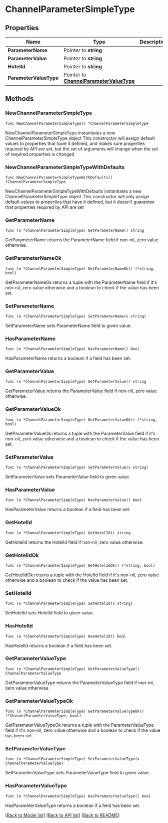 # ChannelParameterSimpleType

## Properties

Name | Type | Description | Notes
------------ | ------------- | ------------- | -------------
**ParameterName** | Pointer to **string** |  | [optional] 
**ParameterValue** | Pointer to **string** |  | [optional] 
**HotelId** | Pointer to **string** |  | [optional] 
**ParameterValueType** | Pointer to [**ChannelParameterValueType**](ChannelParameterValueType.md) |  | [optional] 

## Methods

### NewChannelParameterSimpleType

`func NewChannelParameterSimpleType() *ChannelParameterSimpleType`

NewChannelParameterSimpleType instantiates a new ChannelParameterSimpleType object
This constructor will assign default values to properties that have it defined,
and makes sure properties required by API are set, but the set of arguments
will change when the set of required properties is changed

### NewChannelParameterSimpleTypeWithDefaults

`func NewChannelParameterSimpleTypeWithDefaults() *ChannelParameterSimpleType`

NewChannelParameterSimpleTypeWithDefaults instantiates a new ChannelParameterSimpleType object
This constructor will only assign default values to properties that have it defined,
but it doesn't guarantee that properties required by API are set

### GetParameterName

`func (o *ChannelParameterSimpleType) GetParameterName() string`

GetParameterName returns the ParameterName field if non-nil, zero value otherwise.

### GetParameterNameOk

`func (o *ChannelParameterSimpleType) GetParameterNameOk() (*string, bool)`

GetParameterNameOk returns a tuple with the ParameterName field if it's non-nil, zero value otherwise
and a boolean to check if the value has been set.

### SetParameterName

`func (o *ChannelParameterSimpleType) SetParameterName(v string)`

SetParameterName sets ParameterName field to given value.

### HasParameterName

`func (o *ChannelParameterSimpleType) HasParameterName() bool`

HasParameterName returns a boolean if a field has been set.

### GetParameterValue

`func (o *ChannelParameterSimpleType) GetParameterValue() string`

GetParameterValue returns the ParameterValue field if non-nil, zero value otherwise.

### GetParameterValueOk

`func (o *ChannelParameterSimpleType) GetParameterValueOk() (*string, bool)`

GetParameterValueOk returns a tuple with the ParameterValue field if it's non-nil, zero value otherwise
and a boolean to check if the value has been set.

### SetParameterValue

`func (o *ChannelParameterSimpleType) SetParameterValue(v string)`

SetParameterValue sets ParameterValue field to given value.

### HasParameterValue

`func (o *ChannelParameterSimpleType) HasParameterValue() bool`

HasParameterValue returns a boolean if a field has been set.

### GetHotelId

`func (o *ChannelParameterSimpleType) GetHotelId() string`

GetHotelId returns the HotelId field if non-nil, zero value otherwise.

### GetHotelIdOk

`func (o *ChannelParameterSimpleType) GetHotelIdOk() (*string, bool)`

GetHotelIdOk returns a tuple with the HotelId field if it's non-nil, zero value otherwise
and a boolean to check if the value has been set.

### SetHotelId

`func (o *ChannelParameterSimpleType) SetHotelId(v string)`

SetHotelId sets HotelId field to given value.

### HasHotelId

`func (o *ChannelParameterSimpleType) HasHotelId() bool`

HasHotelId returns a boolean if a field has been set.

### GetParameterValueType

`func (o *ChannelParameterSimpleType) GetParameterValueType() ChannelParameterValueType`

GetParameterValueType returns the ParameterValueType field if non-nil, zero value otherwise.

### GetParameterValueTypeOk

`func (o *ChannelParameterSimpleType) GetParameterValueTypeOk() (*ChannelParameterValueType, bool)`

GetParameterValueTypeOk returns a tuple with the ParameterValueType field if it's non-nil, zero value otherwise
and a boolean to check if the value has been set.

### SetParameterValueType

`func (o *ChannelParameterSimpleType) SetParameterValueType(v ChannelParameterValueType)`

SetParameterValueType sets ParameterValueType field to given value.

### HasParameterValueType

`func (o *ChannelParameterSimpleType) HasParameterValueType() bool`

HasParameterValueType returns a boolean if a field has been set.


[[Back to Model list]](../README.md#documentation-for-models) [[Back to API list]](../README.md#documentation-for-api-endpoints) [[Back to README]](../README.md)


